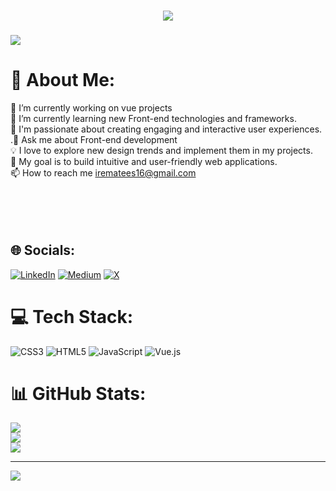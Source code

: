 <h3 align="center">    <img src="https://allhacked.com/up/2019/03/hello-world.gif" /> <h3/>
 

[![](https://visitcount.itsvg.in/api?id=irematess&icon=0&color=12)](https://visitcount.itsvg.in)

# 💫 About Me:
🔭 I’m currently working on vue projects <br>🌱 I’m currently learning new Front-end technologies and frameworks.<br> 🚀 I'm passionate about creating engaging and interactive user experiences.<br>.💬 Ask me about Front-end development<br>💡 I love to explore new design trends and implement them in my projects.<br>🎯 My goal is to build intuitive and user-friendly web applications.<br>📫 How to reach me irematees16@gmail.com<br><br><br><br><br>


## 🌐 Socials:
[![LinkedIn](https://img.shields.io/badge/LinkedIn-%230077B5.svg?logo=linkedin&logoColor=white)](https://linkedin.com/in/irematees) [![Medium](https://img.shields.io/badge/Medium-12100E?logo=medium&logoColor=white)](https://medium.com/@irematees16) [![X](https://img.shields.io/badge/X-black.svg?logo=X&logoColor=white)](https://x.com/iremats16) 

# 💻 Tech Stack:
![CSS3](https://img.shields.io/badge/css3-%231572B6.svg?style=for-the-badge&logo=css3&logoColor=white) ![HTML5](https://img.shields.io/badge/html5-%23E34F26.svg?style=for-the-badge&logo=html5&logoColor=white) ![JavaScript](https://img.shields.io/badge/javascript-%23323330.svg?style=for-the-badge&logo=javascript&logoColor=%23F7DF1E) ![Vue.js](https://img.shields.io/badge/vue.js-%2335495e.svg?style=for-the-badge&logo=vuedotjs&logoColor=%234FC08D)
# 📊 GitHub Stats:
![](https://github-readme-stats.vercel.app/api?username=irematess&theme=prussian&hide_border=false&include_all_commits=true&count_private=true)<br/>
![](https://github-readme-streak-stats.herokuapp.com/?user=irematess&theme=prussian&hide_border=false)<br/>
![](https://github-readme-stats.vercel.app/api/top-langs/?username=irematess&theme=prussian&hide_border=false&include_all_commits=true&count_private=true&layout=compact)

---
[![](https://visitcount.itsvg.in/api?id=irematess&icon=0&color=0)](https://visitcount.itsvg.in)

<!-- Proudly created with GPRM ( https://gprm.itsvg.in ) -->

<!-- Proudly created with GPRM ( https://gprm.itsvg.in ) -->
